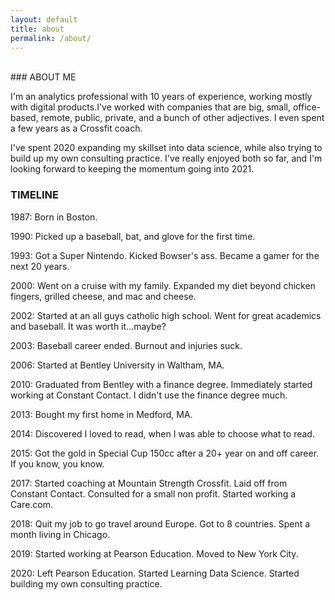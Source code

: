 ```yaml
---
layout: default
title: about
permalink: /about/
---
```

<br>
### ABOUT ME

I'm an analytics professional with 10 years of experience, working mostly with digital products.I've worked with companies that are big, small, office-based, remote, public, private, and a bunch of other adjectives. I even spent a few years as a Crossfit coach.

I've spent 2020 expanding my skillset into data science, while also trying to build up my own consulting practice. I've really enjoyed both so far, and I'm looking forward to keeping the momentum going into 2021.

### TIMELINE

1987: Born in Boston.

‍1990: Picked up a baseball, bat, and glove for the first time.

1993: Got a Super Nintendo. Kicked Bowser's ass. Became a gamer for the next 20 years.

2000: Went on a cruise with my family. Expanded my diet beyond chicken fingers, grilled cheese, and mac and cheese.

‍2002: Started at an all guys catholic high school. Went for great academics and baseball. It was worth it...maybe?

‍2003: Baseball career ended. Burnout and injuries suck‍.

2006: Started at Bentley University in Waltham, MA‍.

2010: Graduated from Bentley with a finance degree. Immediately started working at Constant Contact. I didn't use the finance degree much.

2013: Bought my first home in Medford, MA.

2014: Discovered I loved to read, when I was able to choose what to read.

2015: Got the gold in Special Cup 150cc after a 20+ year on and off career. If you know, you know.

2017: Started coaching at Mountain Strength Crossfit. Laid off from Constant Contact. Consulted for a small non profit. Started working a Care.com.

2018: Quit my job to go travel around Europe. Got to 8 countries. Spent a month living in Chicago.

2019: Started working at Pearson Education. Moved to New York City.

2020: Left Pearson Education. Started Learning Data Science. Started building my own consulting practice.

